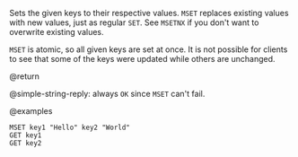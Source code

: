 Sets the given keys to their respective values.
`MSET` replaces existing values with new values, just as regular `SET`.
See `MSETNX` if you don't want to overwrite existing values.

`MSET` is atomic, so all given keys are set at once.
It is not possible for clients to see that some of the keys were updated while
others are unchanged.

@return

@simple-string-reply: always `OK` since `MSET` can't fail.

@examples

```cli
MSET key1 "Hello" key2 "World"
GET key1
GET key2
```
